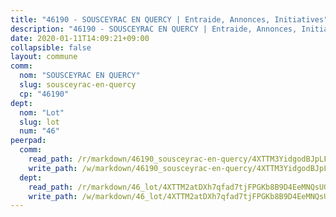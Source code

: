 ```yaml
---
title: "46190 - SOUSCEYRAC EN QUERCY | Entraide, Annonces, Initiatives"
description: "46190 - SOUSCEYRAC EN QUERCY | Entraide, Annonces, Initiatives"
date: 2020-01-11T14:09:21+09:00
collapsible: false
layout: commune
comm:
  nom: "SOUSCEYRAC EN QUERCY"
  slug: sousceyrac-en-quercy
  cp: "46190"
dept:
  nom: "Lot"
  slug: lot
  num: "46"
peerpad:
  comm:
    read_path: /r/markdown/46190_sousceyrac-en-quercy/4XTTM3YidgodBJpLFcZX6PN31pP27G1Y5uZmudz7HkQji5nid
    write_path: /w/markdown/46190_sousceyrac-en-quercy/4XTTM3YidgodBJpLFcZX6PN31pP27G1Y5uZmudz7HkQji5nid-K3TgTwB6bxDtbB4Nf6mEN3jiGBthVtX9YRFjq7RZifsmA7RVxWVedWfpRW731VoMucDdgAeW6J4jAzCz4izU56g5pc7mqNct9XMeUhKJL2nFHApSk2gZmnAB86r4eFZZFUZna5hT
  dept:
    read_path: /r/markdown/46_lot/4XTTM2atDXh7qfad7tjFPGKb8B9D4EeMNQsUG7H6r5PvcsmQY
    write_path: /w/markdown/46_lot/4XTTM2atDXh7qfad7tjFPGKb8B9D4EeMNQsUG7H6r5PvcsmQY-K3TgUvJaCyZvzJ7KFBouD3E9Db8SxVd6F9MJ4VM5wtYfGyhK8U9f2jgCEG1ZP5QbGj9NK2WPVZdPjtw9bJHLE1PoGwVsSft8aSDsZrWh6CwkugjgRfbWWHf5TabrG7vmtM7v9WUc
---
```


